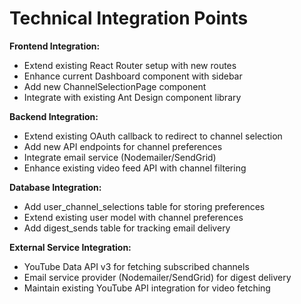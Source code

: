 # Technical Integration Points

**Frontend Integration:**
- Extend existing React Router setup with new routes
- Enhance current Dashboard component with sidebar
- Add new ChannelSelectionPage component
- Integrate with existing Ant Design component library

**Backend Integration:**
- Extend existing OAuth callback to redirect to channel selection
- Add new API endpoints for channel preferences
- Integrate email service (Nodemailer/SendGrid)
- Enhance existing video feed API with channel filtering

**Database Integration:**
- Add user_channel_selections table for storing preferences
- Extend existing user model with channel preferences
- Add digest_sends table for tracking email delivery

**External Service Integration:**
- YouTube Data API v3 for fetching subscribed channels
- Email service provider (Nodemailer/SendGrid) for digest delivery
- Maintain existing YouTube API integration for video fetching
